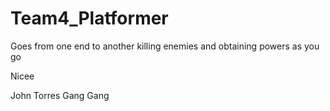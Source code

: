 # Team4_Platformer

Goes from one end to another killing enemies and obtaining powers as you go

Nicee

John Torres
Gang Gang


